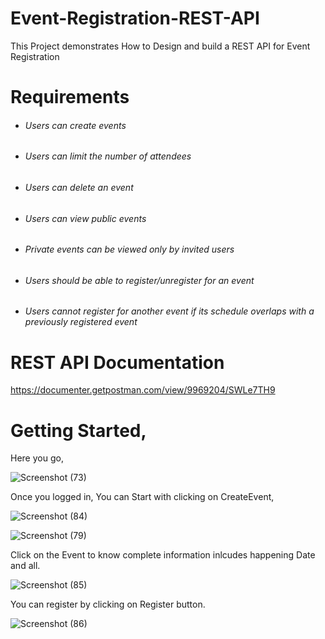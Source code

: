 # Event-Registration-REST-API
This Project demonstrates How to Design and build a REST API for Event Registration

# Requirements
* ###### Users can create events
* ###### Users can limit the number of attendees
* ###### Users can delete an event
* ###### Users can view public events
* ###### Private events can be viewed only by invited users
* ###### Users should be able to register/unregister for an event
* ###### Users cannot register for another event if its schedule overlaps with a previously registered event


# REST API Documentation
https://documenter.getpostman.com/view/9969204/SWLe7TH9


# Getting Started,

Here you go,

![Screenshot (73)](https://user-images.githubusercontent.com/49297116/71787283-ddc37780-303b-11ea-9c54-82f4be090afd.png)

Once you logged in,
You can Start with clicking on CreateEvent,

![Screenshot (84)](https://user-images.githubusercontent.com/49297116/72288739-b9851d80-366f-11ea-8d9d-421aca2ad5b4.png)

![Screenshot (79)](https://user-images.githubusercontent.com/49297116/72209561-ca019080-34d5-11ea-9ea9-3c2398c80c43.png)


Click on the Event to know complete information inlcudes happening Date and all.

 ![Screenshot (85)](https://user-images.githubusercontent.com/49297116/72288862-f6e9ab00-366f-11ea-9da0-da8090010afd.png)

You can register by clicking on Register button.

![Screenshot (86)](https://user-images.githubusercontent.com/49297116/72288942-1c76b480-3670-11ea-854d-4f255d38c50e.png)

